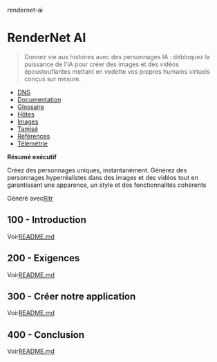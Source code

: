 rendernet-ai

# RenderNet AI

> Donnez vie aux histoires avec des personnages IA : débloquez la puissance de l’IA pour créer des images et des vidéos époustouflantes mettant en vedette vos propres humains virtuels conçus sur mesure.

-   [DNS](./DNS.md)
-   [Documentation](./DOCUMENTATION.md)
-   [Glossaire](./GLOSSARY.md)
-   [Hôtes](./HOSTS.md)
-   [Images](./IMAGES.md)
-   [Tamisé](./PODMAN.md)
-   [Références](./REFERENCES.md)
-   [Télémétrie](./TELEMETRY.md)

**Résumé exécutif**

Créez des personnages uniques, instantanément. Générez des personnages hyperréalistes dans des images et des vidéos tout en garantissant une apparence, un style et des fonctionnalités cohérents

Généré avec[Ritr](https://app.rytr.me)

## 100 - Introduction

Voir[README.md](./100/README.md)

## 200 - Exigences

Voir[README.md](./200/README.md)

## 300 - Créer notre application

Voir[README.md](./300/README.md)

## 400 - Conclusion

Voir[README.md](./400/README.md)
